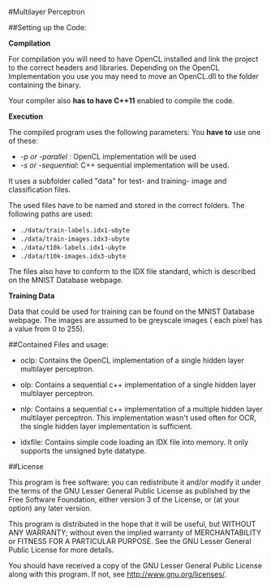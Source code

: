 #Multilayer Perceptron

##Setting up the Code:

**Compilation**

For compilation you will need to have OpenCL installed and link the project to the correct headers and libraries. Depending on the OpenCL Implementation you use you may need to move an OpenCL.dll to the folder containing the binary.

Your compiler also **has to have C++11** enabled to compile the code.

**Execution**

The compiled program uses the following parameters:
You **have to** use one of these:
- *-p or -parallel* : OpenCL implementation will be used
- *-s or -sequential*: C++ sequential implementation will be used.

It uses a subfolder called "data" for test- and training- image and classification files.

The used files have to be named and stored in the correct folders.
The following paths are used:

- `./data/train-labels.idx1-ubyte`
- `./data/train-images.idx3-ubyte`
- `./data/t10k-labels.idx1-ubyte`
- `./data/t10k-images.idx3-ubyte`


The files also have to conform to the IDX file standard, which is described on the MNIST Database webpage.


**Training Data**

Data that could be used for training can be found on the MNIST Database webpage. The images are assumed to be greyscale images ( each pixel has a value from 0 to 255).

##Contained Files and usage:

- oclp: Contains the OpenCL implementation of a single hidden layer multilayer perceptron.

- olp: Contains a sequential c++ implementation of a single hidden layer multilayer perceptron.

- nlp: Contains a sequential c++ implementation of a multiple hidden layer multilayer perceptron. This implementation wasn't used often for OCR, the single hidden layer implementation is sufficient.

- idxfile: Contains simple code loading an IDX file into memory. It only supports the unsigned byte datatype.


##License

This program is free software: you can redistribute it and/or modify it under the terms of the GNU Lesser General Public License as published by the Free Software Foundation, either version 3 of the License, or (at your option) any later version.

This program is distributed in the hope that it will be useful, but WITHOUT ANY WARRANTY; without even the implied warranty of MERCHANTABILITY or FITNESS FOR A PARTICULAR PURPOSE.  See the GNU Lesser General Public License for more details.

You should have received a copy of the GNU Lesser General Public License along with this program.  If not, see <http://www.gnu.org/licenses/>.
